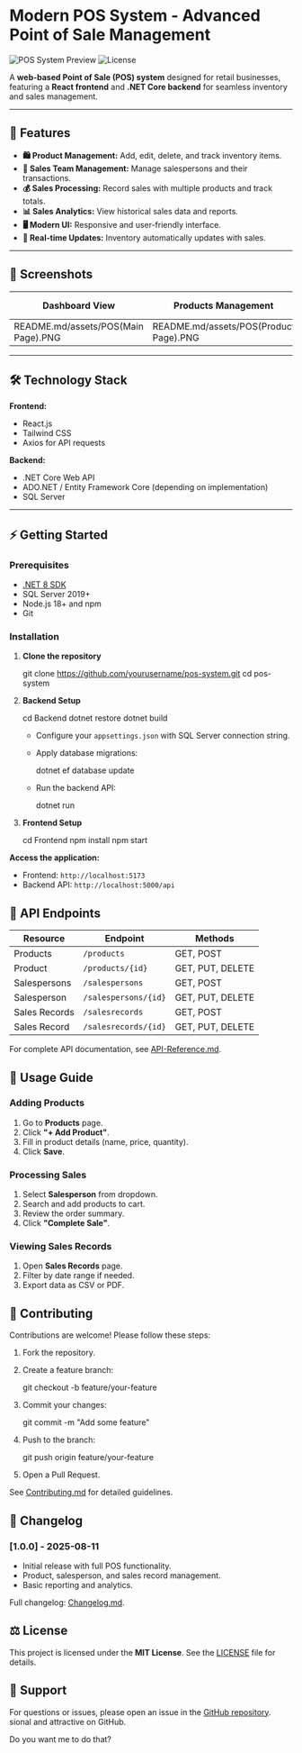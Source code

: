 
# Modern POS System - Advanced Point of Sale Management

![POS System Preview](POS(Main%20Page).PNG)
![License](https://img.shields.io/badge/License-MIT-blue.svg)

A **web-based Point of Sale (POS) system** designed for retail businesses, featuring a **React frontend** and **.NET Core backend** for seamless inventory and sales management.

---

## 🚀 Features

- **🛍️ Product Management:** Add, edit, delete, and track inventory items.  
- **👔 Sales Team Management:** Manage salespersons and their transactions.  
- **💰 Sales Processing:** Record sales with multiple products and track totals.  
- **📊 Sales Analytics:** View historical sales data and reports.  
- **🖥️ Modern UI:** Responsive and user-friendly interface.  
- **🔄 Real-time Updates:** Inventory automatically updates with sales.

---

## 📸 Screenshots

| Dashboard View | Products Management | Salespersons Management | Sales Records |
|----------------|-------------------|------------------------|---------------|
| README.md/assets/POS(Main Page).PNG | README.md/assets/POS(Product Page).PNG | README.md/assets/POS( Salespersons Page).PNG | README.md/assets/POS( Record page).PNG |

---

## 🛠️ Technology Stack

**Frontend:**  
- React.js  
- Tailwind CSS  
- Axios for API requests  

**Backend:**  
- .NET Core Web API  
- ADO.NET / Entity Framework Core (depending on implementation)  
- SQL Server  

---

## ⚡ Getting Started

### Prerequisites
- [.NET 8 SDK](https://dotnet.microsoft.com/download)  
- SQL Server 2019+  
- Node.js 18+ and npm  
- Git  

### Installation

1. **Clone the repository**

   git clone https://github.com/yourusername/pos-system.git
   cd pos-system


2. **Backend Setup**


   cd Backend
   dotnet restore
   dotnet build
 

   * Configure your `appsettings.json` with SQL Server connection string.
   * Apply database migrations:

     dotnet ef database update
    
   * Run the backend API:


     dotnet run
    

3. **Frontend Setup**


   cd Frontend
   npm install
   npm start
 

**Access the application:**

* Frontend: `http://localhost:5173`
* Backend API: `http://localhost:5000/api`



## 📡 API Endpoints

| Resource      | Endpoint             | Methods          |
| ------------- | -------------------- | ---------------- |
| Products      | `/products`          | GET, POST        |
| Product       | `/products/{id}`     | GET, PUT, DELETE |
| Salespersons  | `/salespersons`      | GET, POST        |
| Salesperson   | `/salespersons/{id}` | GET, PUT, DELETE |
| Sales Records | `/salesrecords`      | GET, POST        |
| Sales Record  | `/salesrecords/{id}` | GET, PUT, DELETE |

For complete API documentation, see [API-Reference.md](API-Reference.md).


## 📖 Usage Guide

### Adding Products

1. Go to **Products** page.
2. Click **"+ Add Product"**.
3. Fill in product details (name, price, quantity).
4. Click **Save**.

### Processing Sales

1. Select **Salesperson** from dropdown.
2. Search and add products to cart.
3. Review the order summary.
4. Click **"Complete Sale"**.

### Viewing Sales Records

1. Open **Sales Records** page.
2. Filter by date range if needed.
3. Export data as CSV or PDF.



## 🤝 Contributing

Contributions are welcome! Please follow these steps:

1. Fork the repository.
2. Create a feature branch:

   git checkout -b feature/your-feature
 
3. Commit your changes:

  
   git commit -m "Add some feature"
 
4. Push to the branch:

  
   git push origin feature/your-feature  
5. Open a Pull Request.

See [Contributing.md](Contributing.md) for detailed guidelines.

## 📝 Changelog

### \[1.0.0] - 2025-08-11

* Initial release with full POS functionality.
* Product, salesperson, and sales record management.
* Basic reporting and analytics.

Full changelog: [Changelog.md](Changelog.md).

## ⚖️ License

This project is licensed under the **MIT License**. See the [LICENSE](LICENSE) file for details.



## 💬 Support

For questions or issues, please open an issue in the [GitHub repository](https://github.com/yourusername/pos-system/issues).
sional and attractive on GitHub.  

Do you want me to do that?
```
